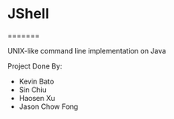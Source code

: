 # JShell
=======

UNIX-like command line implementation on Java

Project Done By:
- Kevin Bato
- Sin Chiu
- Haosen Xu
- Jason Chow Fong
